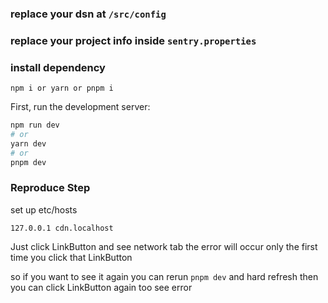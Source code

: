 ### replace your dsn at ```/src/config``` 
### replace your project info inside ```sentry.properties```

### install dependency
```npm i or yarn or pnpm i```

First, run the development server:

```bash
npm run dev
# or
yarn dev
# or
pnpm dev
```

### Reproduce Step

set up etc/hosts
```
127.0.0.1 cdn.localhost
```


Just click LinkButton and see network tab
the error will occur only the first time you click that LinkButton


so if you want to see it again you can rerun ```pnpm dev``` and hard refresh
then you can click LinkButton again too see error 
